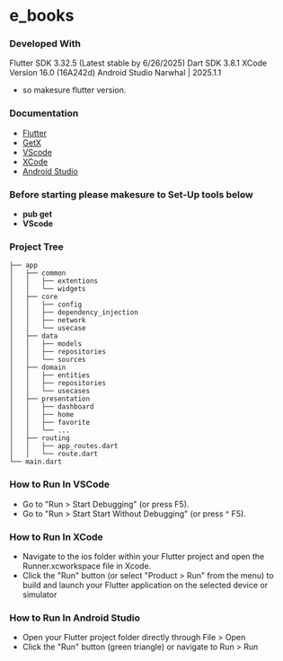 # e_books

### Developed With

Flutter SDK 3.32.5 (Latest stable by 6/26/2025)
Dart SDK 3.8.1
XCode Version 16.0 (16A242d)
Android Studio Narwhal | 2025.1.1

* so makesure flutter version.

### Documentation

* [Flutter](https://docs.flutter.dev/)
* [GetX](https://chornthorn.github.io/getx-docs/)
* [VScode](https://code.visualstudio.com/docs)
* [XCode](https://developer.apple.com/xcode/)
* [Android Studio](https://developer.android.com/studio)

### Before starting please makesure to Set-Up tools below

* **pub get**
* **VScode**

### Project Tree

```editorconfig
├── app
│   ├── common
│   │   ├── extentions
│   │   └── widgets
│   ├── core
│   │   ├── config
│   │   ├── dependency_injection
│   │   ├── network
│   │   └── usecase
│   ├── data
│   │   ├── models
│   │   ├── repositories
│   │   └── sources
│   ├── domain
│   │   ├── entities
│   │   ├── repositories
│   │   └── usecases
│   ├── presentation
│   │   ├── dashboard
│   │   ├── home
│   │   ├── favorite
│   │   └── ...
│   ├── routing
│   │   ├── app_routes.dart
│   │   └── route.dart
└── main.dart
```

### How to Run In VSCode

* Go to "Run > Start Debugging" (or press F5). 
* Go to "Run > Start Start Without Debugging" (or press ^ F5). 

### How to Run In XCode

* Navigate to the ios folder within your Flutter project and open the Runner.xcworkspace file in Xcode.  
* Click the "Run" button (or select "Product > Run" from the menu) to build and launch your Flutter application on the selected device or simulator

### How to Run In Android Studio

* Open your Flutter project folder directly through File > Open
* Click the "Run" button (green triangle) or navigate to Run > Run